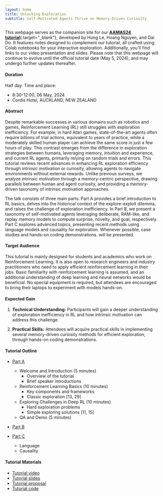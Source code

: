 ```yaml
---
layout: home  
title: Unlocking Exploration 
subtitle: Self-Motivated Agents Thrive on Memory-Driven Curiosity  
---
```



This webpage serves as the companion site for our [**AAMAS24 tutorial**](https://www.aamas2024-conference.auckland.ac.nz/accepted/tutorials/){:target="_blank"}, developed by Hung Le, Hoang Nguyen, and Dai Do. It features notes designed to complement our tutorial, all crafted using Colab notebooks for your interactive exploration. Additionally, you'll find links to our video presentation and slides. Please note that this webpage will continue to evolve until the official tutorial date (May 5, 2024), and may undergo further updates thereafter.

#### Duration

Half day. Time and place: 
- 8:30-12:00, 06 May, 2024
-  Cordis Hotel, AUCKLAND, NEW ZEALAND 

#### Abstract

Despite remarkable successes in various domains such as robotics and games, Reinforcement Learning (RL) still struggles with exploration inefficiency.  For example, in hard Atari games, state-of-the-art agents often require billions of trial actions, equivalent to years of practice, while a moderately skilled human player can achieve the same score in just a few hours of play. This contrast emerges from the difference in exploration strategies between humans, leveraging memory, intuition and experience, and current RL agents, primarily relying on random trials and errors. This tutorial reviews recent advances in enhancing RL exploration efficiency through intrinsic motivation or curiosity, allowing agents to navigate environments without external rewards. Unlike previous surveys, we analyze intrinsic motivation through a memory-centric perspective, drawing parallels between human and agent curiosity, and providing a memory-driven taxonomy of intrinsic motivation approaches.

The talk consists of three main parts. Part A provides a brief introduction to RL basics, delves into the historical context of the explore-exploit dilemma, and raises the challenge of exploration inefficiency. In Part B, we present a taxonomy of self-motivated agents leveraging deliberate, RAM-like, and replay memory models to compute surprise, novelty, and goal, respectively. Part C explores advanced topics, presenting recent methods using language models and causality for exploration. Whenever possible, case studies and hands-on coding demonstrations.
will be presented.

#### Target Audience

This tutorial is mainly designed for students and academics who work on Reinforcement Learning. It is also open to research engineers and industry practitioners who need to apply efficient reinforcement learning in their jobs. Basic familiarity with reinforcement learning is assumed, and an additional understanding of deep learning and neural networks would be beneficial. No special equipment is required, but attendees are encouraged to bring their laptops to experiment with models hands-on.

#### Expected Gain

1. **Technical Understanding:** Participants will gain a deeper understanding of exploration inefficiency in RL and how intrinsic motivation can address this challenge.

2. **Practical Skills:** Attendees will acquire practical skills in implementing several memory-driven curiosity methods for efficient exploration, through hands-on coding demonstrations.

#### Tutorial Outline

- [Part A](./parta.md)
  + Welcome and Introduction (5 minutes)
     * Overview of the tutorial
     * Brief speaker introductions
  + Reinforcement Learning Basics (10 minutes)
     * Key components and frameworks
     * Classic exploration [13, 29]
  + Exploring Challenges in Deep RL (10 minutes)
     * Hard exploration problems
     * Simple exploring solutions [11, 15]
  + QA and Demo (5 minutes)

  

- [Part B](./partb.md)

- [Part C](./partc.md)
  + Language
  + Causality

#### Tutorial Materials

- [Tutorial video](./) 
- [Tutorial slides](./)  
- [Tutorial proposal](./main.pdf)
- [Tutorial code](https://github.com/rl-memory-exploration-tutorial/rl-memory-exploration-tutorial.github.io/tree/main/resources/code)
